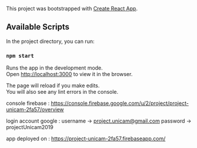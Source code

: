 This project was bootstrapped with [Create React App](https://github.com/facebook/create-react-app).

## Available Scripts

In the project directory, you can run:

### `npm start`

Runs the app in the development mode.<br>
Open [http://localhost:3000](http://localhost:3000) to view it in the browser.

The page will reload if you make edits.<br>
You will also see any lint errors in the console.



console firebase : https://console.firebase.google.com/u/2/project/project-unicam-2fa57/overview

login account google : 
			username -> project.unicam@gmail.com
			password -> projectUnicam2019


app deployed on : https://project-unicam-2fa57.firebaseapp.com/
